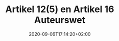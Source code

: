 ---
title: "Artikel 12(5) en Artikel 16 Auteurswet"
date: 2020-09-06T17:14:20+02:00
draft: false
exceptions:
- info53a
memberstates:
- NL
score: 2
description: "Articles 12(5) and 16 of the Dutch Copyright act implement the the European exception contained in Art 5(3)a of the InfoSoc Directive. Article 16 allows reproductions and communications to the public for illustration for teaching. Article 12(5) allows in classroom use by public or not-for profit institutions as long as the use is part of a curriculum or justified by an academic purpose. " 
beneficiaries:
- Public or non for profit academic or educational institutions (Art 12(5))
- Not defined (Art 16)
purposes: 
- Illustration for teaching (Art 16)
usage:
- Reproduction
- Making available to the public
subjectmatter:
- Works
compensation: 
- Not required (Uses under Art 12(5))
- Required (Uses under Art 16)
attribution: 
- Required for uses under Art 16. 
otherConditions: ""
remarks: "" 
link: https://wetten.overheid.nl/jci1.3:c:BWBR0001886&hoofdstuk=I&paragraaf=6&artikel=16&z=2018-10-11&g=2018-10-11
---
